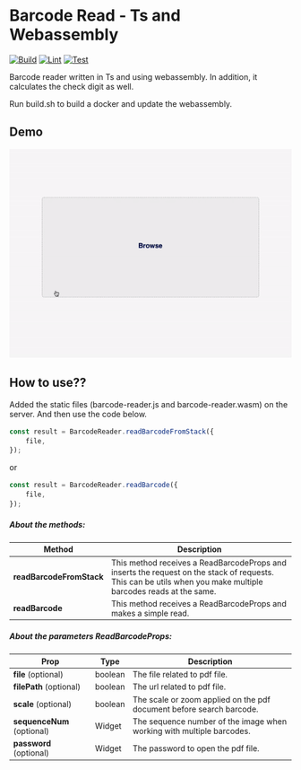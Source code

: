 # Barcode Read - Ts and Webassembly

[![Build](https://github.com/emirdeliz/barcode-reader-zbar-webassembly/actions/workflows/build.yml/badge.svg)](https://github.com/emirdeliz/barcode-reader-zbar-webassembly/actions/workflows/build.yml)
[![Lint](https://github.com/emirdeliz/barcode-reader-zbar-webassembly/actions/workflows/lint.yml/badge.svg)](https://github.com/emirdeliz/barcode-reader-zbar-webassembly/actions/workflows/lint.yml)
[![Test](https://github.com/emirdeliz/barcode-reader-zbar-webassembly/actions/workflows/test.yml/badge.svg)](https://github.com/emirdeliz/barcode-reader-zbar-webassembly/actions/workflows/test.yml)

Barcode reader written in Ts and using webassembly. In addition, it calculates the check digit as well.

Run build.sh to build a docker and update the webassembly.

## Demo

<img src="https://raw.githubusercontent.com/emirdeliz/barcode-reader-zbar-webassembly/master/docs/demo.gif" width="700" height="auto" alt="Upload Largest Files - example"/>

## How to use??

Added the static files (barcode-reader.js and barcode-reader.wasm) on the server. And then use the code below.

```javascript
const result = BarcodeReader.readBarcodeFromStack({
	file,
});
```

or

```javascript
const result = BarcodeReader.readBarcode({
	file,
});
```

##### About the methods:

| **Method**               | **Description**                                                                                                                                                |
| ------------------------ | -------------------------------------------------------------------------------------------------------------------------------------------------------------- |
| **readBarcodeFromStack** | This method receives a ReadBarcodeProps and inserts the request on the stack of requests. This can be utils when you make multiple barcodes reads at the same. |
| **readBarcode**          | This method receives a ReadBarcodeProps and makes a simple read.                                                                                               |

##### About the parameters **ReadBarcodeProps**:

| **Prop**                   | **Type** | **Description**                                                       |
| -------------------------- | -------- | --------------------------------------------------------------------- |
| **file** (optional)        | boolean  | The file related to pdf file.                                         |
| **filePath** (optional)    | boolean  | The url related to pdf file.                                          |
| **scale** (optional)       | boolean  | The scale or zoom applied on the pdf document before search barcode.  |
| **sequenceNum** (optional) | Widget   | The sequence number of the image when working with multiple barcodes. |
| **password** (optional)    | Widget   | The password to open the pdf file.                                    |
